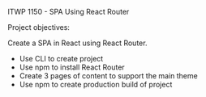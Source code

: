 ITWP 1150 - SPA Using React Router

Project objectives:

Create a SPA in React using React Router.
- Use CLI to create project
- Use npm to install React Router
- Create 3 pages of content to support the main theme
- Use npm to create production build of project
